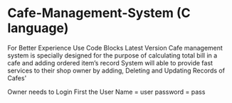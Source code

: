 # Cafe-Management-System (C language)
For Better Experience Use Code Blocks Latest Version
Cafe management system is specially designed for the purpose of calculating total bill in a cafe and adding ordered item’s record
System will able to provide fast services to their shop owner by adding, Deleting and Updating Records of Cafes'  

Owner needs to Login First
the User Name = user
password =  pass

